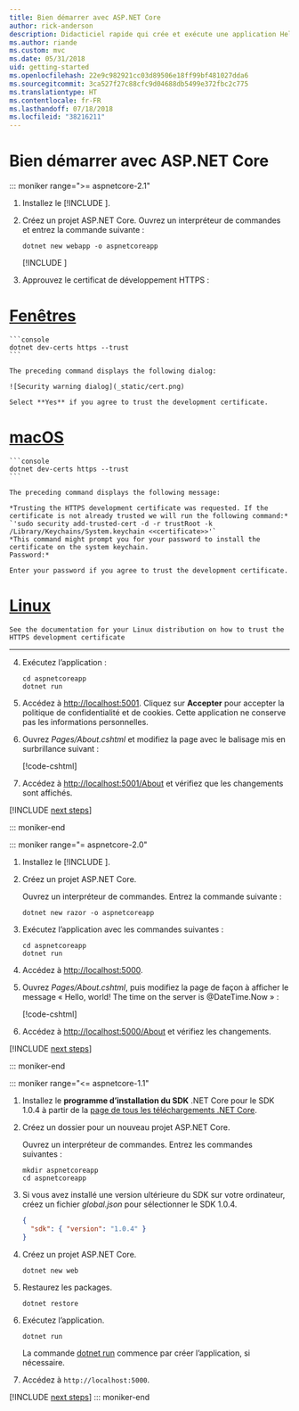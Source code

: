```yaml
---
title: Bien démarrer avec ASP.NET Core
author: rick-anderson
description: Didacticiel rapide qui crée et exécute une application Hello World simple à l’aide d’ASP.NET Core.
ms.author: riande
ms.custom: mvc
ms.date: 05/31/2018
uid: getting-started
ms.openlocfilehash: 22e9c982921cc03d89506e18ff99bf481027dda6
ms.sourcegitcommit: 3ca527f27c88cfc9d04688db5499e372fbc2c775
ms.translationtype: HT
ms.contentlocale: fr-FR
ms.lasthandoff: 07/18/2018
ms.locfileid: "38216211"
---
```

# <a name="get-started-with-aspnet-core"></a>Bien démarrer avec ASP.NET Core

::: moniker range=">= aspnetcore-2.1"

1. Installez le [!INCLUDE [](~/includes/2.1-SDK.md)].

2. Créez un projet ASP.NET Core. Ouvrez un interpréteur de commandes et entrez la commande suivante :

    ```console
    dotnet new webapp -o aspnetcoreapp
    ```

    [!INCLUDE [](~/includes/webapp-alias-notice.md) [](~/includes/webapp-alias-notice.md)]

3. Approuvez le certificat de développement HTTPS :

# <a name="windowstabwindows"></a>[Fenêtres](#tab/windows)

    ```console
    dotnet dev-certs https --trust
    ```

    The preceding command displays the following dialog:

    ![Security warning dialog](_static/cert.png)

    Select **Yes** if you agree to trust the development certificate.

# <a name="macostabmacos"></a>[macOS](#tab/macos)

    ```console
    dotnet dev-certs https --trust
    ```

    The preceding command displays the following message:

    *Trusting the HTTPS development certificate was requested. If the certificate is not already trusted we will run the following command:*
    `'sudo security add-trusted-cert -d -r trustRoot -k /Library/Keychains/System.keychain <<certificate>>'`
    *This command might prompt you for your password to install the certificate on the system keychain.
    Password:*

    Enter your password if you agree to trust the development certificate.

# <a name="linuxtablinux"></a>[Linux](#tab/linux)

    See the documentation for your Linux distribution on how to trust the HTTPS development certificate
---

4. Exécutez l’application :

    ```console
    cd aspnetcoreapp
    dotnet run
    ```

5. Accédez à [http://localhost:5001](http://localhost:5001).  Cliquez sur **Accepter** pour accepter la politique de confidentialité et de cookies. Cette application ne conserve pas les informations personnelles.

6. Ouvrez *Pages/About.cshtml* et modifiez la page avec le balisage mis en surbrillance suivant :

    [!code-cshtml[](sample/getting-started/about.cshtml?highlight=9)]

7. Accédez à [http://localhost:5001/About](http://localhost:5001/About) et vérifiez que les changements sont affichés.

[!INCLUDE [next steps](~/includes/getting-started/next-steps.md)]

::: moniker-end

::: moniker range="= aspnetcore-2.0"

1. Installez le [!INCLUDE [](~/includes/net-core-sdk-download-link.md)].

2. Créez un projet ASP.NET Core.

   Ouvrez un interpréteur de commandes. Entrez la commande suivante :

    ```console
    dotnet new razor -o aspnetcoreapp
    ```

3. Exécutez l’application avec les commandes suivantes :

    ```console
    cd aspnetcoreapp
    dotnet run
    ```

4. Accédez à [http://localhost:5000](http://localhost:5000).

5. Ouvrez *Pages/About.cshtml*, puis modifiez la page de façon à afficher le message « Hello, world! The time on the server is @DateTime.Now » :

    [!code-cshtml[](sample/getting-started/about.cshtml?highlight=9&range=1-9)]

6. Accédez à [http://localhost:5000/About](http://localhost:5000/About) et vérifiez les changements.

[!INCLUDE [next steps](~/includes/getting-started/next-steps.md)]

::: moniker-end

::: moniker range="<= aspnetcore-1.1"

1. Installez le **programme d’installation du SDK** .NET Core pour le SDK 1.0.4 à partir de la [page de tous les téléchargements .NET Core](https://www.microsoft.com/net/download/all).

2. Créez un dossier pour un nouveau projet ASP.NET Core.

   Ouvrez un interpréteur de commandes. Entrez les commandes suivantes :

   ```console
   mkdir aspnetcoreapp
   cd aspnetcoreapp
   ```

3. Si vous avez installé une version ultérieure du SDK sur votre ordinateur, créez un fichier *global.json* pour sélectionner le SDK 1.0.4.

   ```json
   {
     "sdk": { "version": "1.0.4" }
   }
   ```

4. Créez un projet ASP.NET Core.

   ```console
   dotnet new web
   ```

5. Restaurez les packages.

    ```console
    dotnet restore
    ```

6. Exécutez l’application.

   ```console
   dotnet run
   ```

   La commande [dotnet run](/dotnet/core/tools/dotnet-run) commence par créer l’application, si nécessaire.

7. Accédez à `http://localhost:5000`.

[!INCLUDE [next steps](~/includes/getting-started/next-steps.md)]
::: moniker-end
